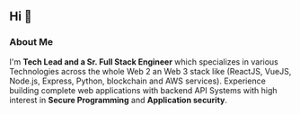 ## Hi :wave:

### About Me
I'm **Tech Lead and a Sr. Full Stack Engineer** which specializes in various Technologies across the whole Web 2 an Web 3 stack like (ReactJS, VueJS, Node.js, Express, Python, blockchain and AWS services). Experience building complete web applications with backend API Systems with high interest in **Secure Programming** and **Application security**.
